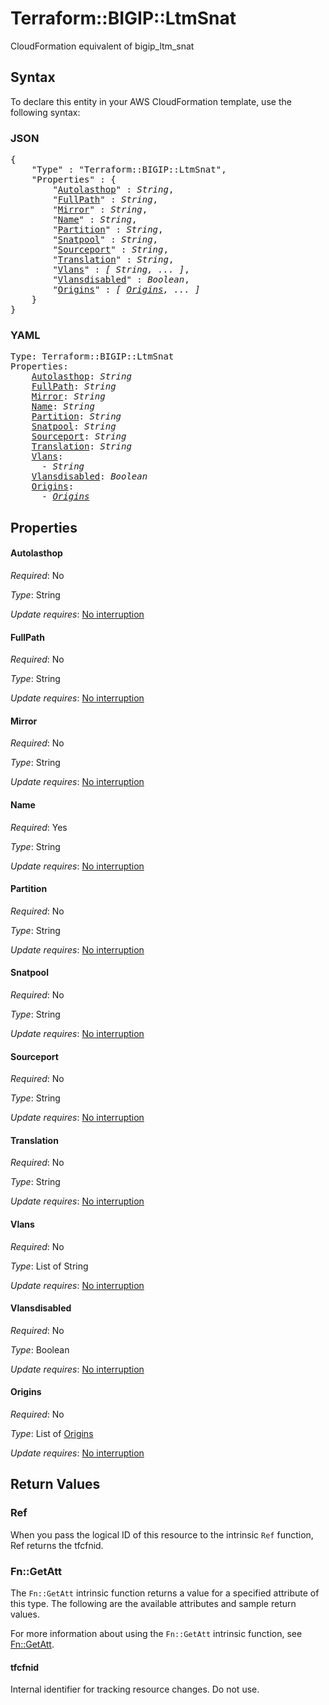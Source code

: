 # Terraform::BIGIP::LtmSnat

CloudFormation equivalent of bigip_ltm_snat

## Syntax

To declare this entity in your AWS CloudFormation template, use the following syntax:

### JSON

<pre>
{
    "Type" : "Terraform::BIGIP::LtmSnat",
    "Properties" : {
        "<a href="#autolasthop" title="Autolasthop">Autolasthop</a>" : <i>String</i>,
        "<a href="#fullpath" title="FullPath">FullPath</a>" : <i>String</i>,
        "<a href="#mirror" title="Mirror">Mirror</a>" : <i>String</i>,
        "<a href="#name" title="Name">Name</a>" : <i>String</i>,
        "<a href="#partition" title="Partition">Partition</a>" : <i>String</i>,
        "<a href="#snatpool" title="Snatpool">Snatpool</a>" : <i>String</i>,
        "<a href="#sourceport" title="Sourceport">Sourceport</a>" : <i>String</i>,
        "<a href="#translation" title="Translation">Translation</a>" : <i>String</i>,
        "<a href="#vlans" title="Vlans">Vlans</a>" : <i>[ String, ... ]</i>,
        "<a href="#vlansdisabled" title="Vlansdisabled">Vlansdisabled</a>" : <i>Boolean</i>,
        "<a href="#origins" title="Origins">Origins</a>" : <i>[ <a href="origins.md">Origins</a>, ... ]</i>
    }
}
</pre>

### YAML

<pre>
Type: Terraform::BIGIP::LtmSnat
Properties:
    <a href="#autolasthop" title="Autolasthop">Autolasthop</a>: <i>String</i>
    <a href="#fullpath" title="FullPath">FullPath</a>: <i>String</i>
    <a href="#mirror" title="Mirror">Mirror</a>: <i>String</i>
    <a href="#name" title="Name">Name</a>: <i>String</i>
    <a href="#partition" title="Partition">Partition</a>: <i>String</i>
    <a href="#snatpool" title="Snatpool">Snatpool</a>: <i>String</i>
    <a href="#sourceport" title="Sourceport">Sourceport</a>: <i>String</i>
    <a href="#translation" title="Translation">Translation</a>: <i>String</i>
    <a href="#vlans" title="Vlans">Vlans</a>: <i>
      - String</i>
    <a href="#vlansdisabled" title="Vlansdisabled">Vlansdisabled</a>: <i>Boolean</i>
    <a href="#origins" title="Origins">Origins</a>: <i>
      - <a href="origins.md">Origins</a></i>
</pre>

## Properties

#### Autolasthop

_Required_: No

_Type_: String

_Update requires_: [No interruption](https://docs.aws.amazon.com/AWSCloudFormation/latest/UserGuide/using-cfn-updating-stacks-update-behaviors.html#update-no-interrupt)

#### FullPath

_Required_: No

_Type_: String

_Update requires_: [No interruption](https://docs.aws.amazon.com/AWSCloudFormation/latest/UserGuide/using-cfn-updating-stacks-update-behaviors.html#update-no-interrupt)

#### Mirror

_Required_: No

_Type_: String

_Update requires_: [No interruption](https://docs.aws.amazon.com/AWSCloudFormation/latest/UserGuide/using-cfn-updating-stacks-update-behaviors.html#update-no-interrupt)

#### Name

_Required_: Yes

_Type_: String

_Update requires_: [No interruption](https://docs.aws.amazon.com/AWSCloudFormation/latest/UserGuide/using-cfn-updating-stacks-update-behaviors.html#update-no-interrupt)

#### Partition

_Required_: No

_Type_: String

_Update requires_: [No interruption](https://docs.aws.amazon.com/AWSCloudFormation/latest/UserGuide/using-cfn-updating-stacks-update-behaviors.html#update-no-interrupt)

#### Snatpool

_Required_: No

_Type_: String

_Update requires_: [No interruption](https://docs.aws.amazon.com/AWSCloudFormation/latest/UserGuide/using-cfn-updating-stacks-update-behaviors.html#update-no-interrupt)

#### Sourceport

_Required_: No

_Type_: String

_Update requires_: [No interruption](https://docs.aws.amazon.com/AWSCloudFormation/latest/UserGuide/using-cfn-updating-stacks-update-behaviors.html#update-no-interrupt)

#### Translation

_Required_: No

_Type_: String

_Update requires_: [No interruption](https://docs.aws.amazon.com/AWSCloudFormation/latest/UserGuide/using-cfn-updating-stacks-update-behaviors.html#update-no-interrupt)

#### Vlans

_Required_: No

_Type_: List of String

_Update requires_: [No interruption](https://docs.aws.amazon.com/AWSCloudFormation/latest/UserGuide/using-cfn-updating-stacks-update-behaviors.html#update-no-interrupt)

#### Vlansdisabled

_Required_: No

_Type_: Boolean

_Update requires_: [No interruption](https://docs.aws.amazon.com/AWSCloudFormation/latest/UserGuide/using-cfn-updating-stacks-update-behaviors.html#update-no-interrupt)

#### Origins

_Required_: No

_Type_: List of <a href="origins.md">Origins</a>

_Update requires_: [No interruption](https://docs.aws.amazon.com/AWSCloudFormation/latest/UserGuide/using-cfn-updating-stacks-update-behaviors.html#update-no-interrupt)

## Return Values

### Ref

When you pass the logical ID of this resource to the intrinsic `Ref` function, Ref returns the tfcfnid.

### Fn::GetAtt

The `Fn::GetAtt` intrinsic function returns a value for a specified attribute of this type. The following are the available attributes and sample return values.

For more information about using the `Fn::GetAtt` intrinsic function, see [Fn::GetAtt](https://docs.aws.amazon.com/AWSCloudFormation/latest/UserGuide/intrinsic-function-reference-getatt.html).

#### tfcfnid

Internal identifier for tracking resource changes. Do not use.

